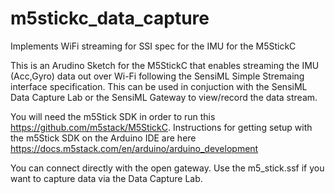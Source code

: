 # m5stickc_data_capture
Implements WiFi streaming for SSI spec for the IMU for the M5StickC

This is an Arudino Sketch for the M5StickC that enables streaming the IMU (Acc,Gyro) data out over Wi-Fi following the SensiML Simple Stremaing interface specification. This can be used in conjuction with the SensiML Data Capture Lab or the SensiML Gateway to view/record the data stream.

You will need the m5Stick SDK in order to run this https://github.com/m5stack/M5StickC.
Instructions for getting setup with the m5Stick SDK on the Arduino IDE are here https://docs.m5stack.com/en/arduino/arduino_development

You can connect directly with the open gateway. Use the m5_stick.ssf if you want to capture data via the Data Capture Lab.

